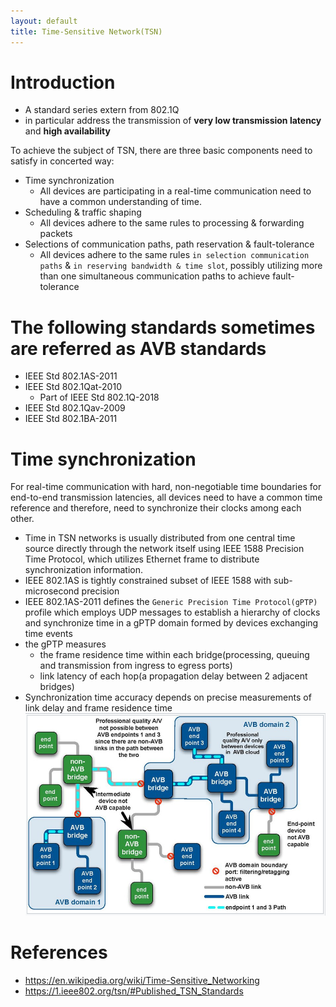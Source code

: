 ```yaml
---
layout: default
title: Time-Sensitive Network(TSN)
---
```


# Introduction
* A standard series extern from 802.1Q
* in particular address the transmission of **very low transmission latency** and **high availability**

To achieve the subject of TSN, there are three basic components need to satisfy in concerted way:
* Time synchronization
  * All devices are participating in a real-time communication need to have a common understanding of time.
* Scheduling & traffic shaping
  * All devices adhere to the same rules to processing & forwarding packets
* Selections of communication paths, path reservation & fault-tolerance
  * All devices adhere to the same rules `in selection communication paths` & `in reserving bandwidth & time slot`, possibly utilizing more than one simultaneous communication paths to achieve fault-tolerance

# The following standards sometimes are referred as AVB standards
* IEEE Std 802.1AS-2011
* IEEE Std 802.1Qat-2010
  * Part of IEEE Std 802.1Q-2018
* IEEE Std 802.1Qav-2009
* IEEE Std 802.1BA-2011

# Time synchronization
For real-time communication with hard, non-negotiable time boundaries for end-to-end transmission latencies, all devices need to have a common time reference and therefore, need to synchronize their clocks among each other.

* Time in TSN networks is usually distributed from one central time source directly through the network itself using IEEE 1588 Precision Time Protocol, which utilizes Ethernet frame to distribute synchronization information.
* IEEE 802.1AS is tightly constrained subset of IEEE 1588 with sub-microsecond precision
* IEEE 802.1AS-2011 defines the `Generic Precision Time Protocol(gPTP)` profile which employs UDP messages to establish a hierarchy of clocks and synchronize time in a gPTP domain formed by devices exchanging time events
* the gPTP measures
  * the frame residence time within each bridge(processing, queuing and transmission from ingress to egress ports)
  * link latency of each hop(a propagation delay between 2 adjacent bridges)
* Synchronization time accuracy depends on precise measurements of link delay and frame residence time
![](/assets/2020-04-21-16-50-19.png)

# References
* https://en.wikipedia.org/wiki/Time-Sensitive_Networking
* https://1.ieee802.org/tsn/#Published_TSN_Standards
